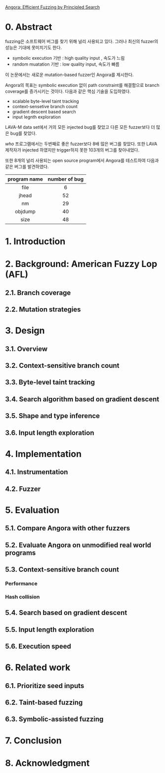 [Angora: Efficient Fuzzing by Principled Search](https://web.cs.ucdavis.edu/~hchen/paper/chen2018angora.pdf)

# 0. Abstract
fuzzing은 소프트웨어 버그를 찾기 위해 널리 사용되고 있다. 그러나 최신의 fuzzer의 성능은 기대에 못미치기도 한다.

- symbolic execution 기반 : high quality input , 속도가 느림
- random muatation 기반 : low quality input, 속도가 빠름

이 논문에서는 새로운 mutation-based fuzzer인 Angora를 제시한다.

Angora의 목표는 symbolic execution 없이 path constraint를 해결함으로 branch coverage를 증가시키는 것이다. 다음과 같은 핵심 기술을 도입하였다.

- scalable byte-level taint tracking
- context-sensetive branch count
- gradient descent based search
- input legnth exploration

LAVA-M data set에서 거의 모든 injected bug를 찾았고 다른 모든 fuzzer보다 더 많은 bug를 찾았다.

*who* 프로그램에서는 두번째로 좋은 fuzzer보다 8배 많은 버그를 찾았다. 또한 LAVA 제작자가 injected 하였지만 trigger하지 못한 103개의 버그를 찾아내었다. 

또한 8개의 널리 사용되는 open source program에서 Angora를 테스트하여 다음과 같은 버그를 발견하였다.

|program name| number of bug|
|:---:|:---:|
|file|6|
|jhead|52|
|nm|29|
|objdump|40|
|size|48|

# 1. Introduction

# 2. Background: American Fuzzy Lop (AFL)

## 2.1. Branch coverage

## 2.2. Mutation strategies

# 3. Design

## 3.1. Overview

## 3.2. Context-sensitive branch count

## 3.3. Byte-level taint tracking

## 3.4. Search algorithm based on gradient descent

## 3.5. Shape and type inference

## 3.6. Input length exploration

# 4. Implementation

## 4.1. Instrumentation

## 4.2. Fuzzer

# 5. Evaluation

## 5.1. Compare Angora with other fuzzers

## 5.2. Evaluate Angora on unmodified real world programs

## 5.3. Context-sensitive branch count

### Performance

### Hash collision

## 5.4. Search based on gradient descent

## 5.5. Input length exploration

## 5.6. Execution speed

# 6. Related work

## 6.1. Prioritize seed inputs

## 6.2. Taint-based fuzzing

## 6.3. Symbolic-assisted fuzzing

# 7. Conclusion

# 8. Acknowledgment
